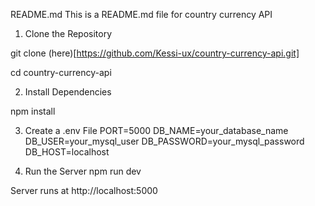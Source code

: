 README.md
This is a README.md file for country currency API

1. Clone the Repository

git clone (here)[https://github.com/Kessi-ux/country-currency-api.git]

cd country-currency-api

2. Install Dependencies

npm install

3. Create a .env File
PORT=5000
DB_NAME=your_database_name
DB_USER=your_mysql_user
DB_PASSWORD=your_mysql_password
DB_HOST=localhost

4. Run the Server
npm run dev

Server runs at http://localhost:5000
